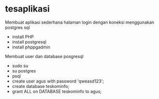 # tesaplikasi
Membuat aplikasi sederhana halaman login dengan koneksi menggunakan postgres sql

- install PHP
- install postgresql
- install phppgadmin

Membuat user dan database posgresql

- sudo su
- su postgres
- psql
- create user agus with password 'qweasd123';
- create database teskominfo;
- grant ALL on DATABASE teskominfo to agus;
